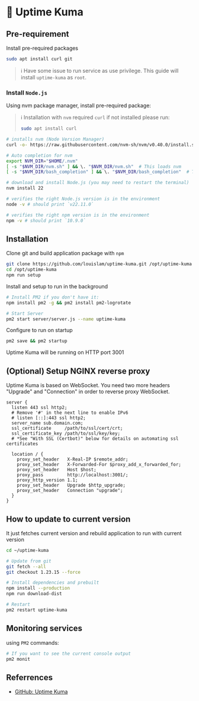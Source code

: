# :book: Uptime Kuma

## Pre-requirement

Install pre-required packages

```sh
sudo apt install curl git
```

> :information_source: Have some issue to run service as use privilege. This guide will install `uptime-kuma` as `root`.

### Install `Node.js`

Using nvm package manager, install pre-required package:

> :information_source: Installation with `nvm` required `curl` if not installed please run:
>
> ``` sh
> sudo apt install curl
> ```

```sh
# installs nvm (Node Version Manager)
curl -o- https://raw.githubusercontent.com/nvm-sh/nvm/v0.40.0/install.sh | bash

# Auto completion for nvm
export NVM_DIR="$HOME/.nvm"
[ -s "$NVM_DIR/nvm.sh" ] && \. "$NVM_DIR/nvm.sh"  # This loads nvm
[ -s "$NVM_DIR/bash_completion" ] && \. "$NVM_DIR/bash_completion"  # This loads nvm bash_completion

# download and install Node.js (you may need to restart the terminal)
nvm install 22

# verifies the right Node.js version is in the environment
node -v # should print `v22.11.0`

# verifies the right npm version is in the environment
npm -v # should print `10.9.0`
```

## Installation

Clone git and build application package with `npm`

```sh
git clone https://github.com/louislam/uptime-kuma.git /opt/uptime-kuma
cd /opt/uptime-kuma
npm run setup
```

Install and setup to run in the background

```sh
# Install PM2 if you don't have it:
npm install pm2 -g && pm2 install pm2-logrotate

# Start Server
pm2 start server/server.js --name uptime-kuma
```

Configure to run on startup

```sh
pm2 save && pm2 startup
```

Uptime Kuma will be running on HTTP port 3001

## (Optional) Setup NGINX reverse proxy

Uptime Kuma is based on WebSocket. You need two more headers "Upgrade" and "Connection" in order to reverse proxy WebSocket.

```nginx
server {
  listen 443 ssl http2;
  # Remove '#' in the next line to enable IPv6
  # listen [::]:443 ssl http2;
  server_name sub.domain.com;
  ssl_certificate     /path/to/ssl/cert/crt;
  ssl_certificate_key /path/to/ssl/key/key;
  # *See "With SSL (Certbot)" below for details on automating ssl certificates

  location / {
    proxy_set_header   X-Real-IP $remote_addr;
    proxy_set_header   X-Forwarded-For $proxy_add_x_forwarded_for;
    proxy_set_header   Host $host;
    proxy_pass         http://localhost:3001/;
    proxy_http_version 1.1;
    proxy_set_header   Upgrade $http_upgrade;
    proxy_set_header   Connection "upgrade";
  }
}
```

## How to update to current version

It just fetches current version and rebuild application to run with current version

```sh
cd ~/uptime-kuma

# Update from git
git fetch --all
git checkout 1.23.15 --force

# Install dependencies and prebuilt
npm install --production
npm run download-dist

# Restart
pm2 restart uptime-kuma
```

## Monitoring services

using `PM2` commands:

```sh
# If you want to see the current console output
pm2 monit
```

## Referrences

- [GitHub: Uptime Kuma](https://github.com/louislam/uptime-kuma/)
